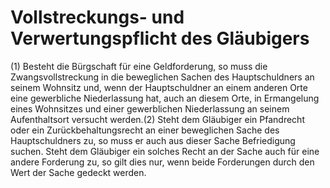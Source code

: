 # Vollstreckungs- und Verwertungspflicht des Gläubigers

(1) Besteht die Bürgschaft für eine Geldforderung, so muss die Zwangsvollstreckung in die beweglichen Sachen des Hauptschuldners an seinem Wohnsitz und, wenn der Hauptschuldner an einem anderen Orte eine gewerbliche Niederlassung hat, auch an diesem Orte, in Ermangelung eines Wohnsitzes und einer gewerblichen Niederlassung an seinem Aufenthaltsort versucht werden.(2) Steht dem Gläubiger ein Pfandrecht oder ein Zurückbehaltungsrecht an einer beweglichen Sache des Hauptschuldners zu, so muss er auch aus dieser Sache Befriedigung suchen. Steht dem Gläubiger ein solches Recht an der Sache auch für eine andere Forderung zu, so gilt dies nur, wenn beide Forderungen durch den Wert der Sache gedeckt werden. 

